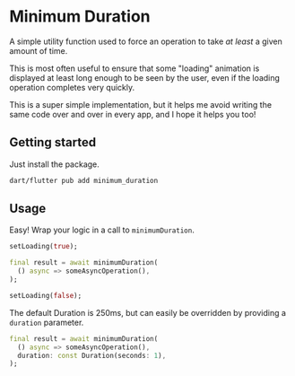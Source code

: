 # Minimum Duration

A simple utility function used to force an operation to take _at least_ a given amount of time.

This is most often useful to ensure that some "loading" animation is displayed at least long enough to be seen by the user, even if the loading operation completes very quickly.

This is a super simple implementation, but it helps me avoid writing the same code over and over in every app, and I hope it helps you too!


## Getting started

Just install the package.

```sh
dart/flutter pub add minimum_duration
```

## Usage

Easy! Wrap your logic in a call to `minimumDuration`.

```dart
setLoading(true);

final result = await minimumDuration(
  () async => someAsyncOperation(),
);

setLoading(false);
```

The default Duration is 250ms, but can easily be overridden by providing a `duration` parameter.

```dart
final result = await minimumDuration(
  () async => someAsyncOperation(),
  duration: const Duration(seconds: 1),
);
```
